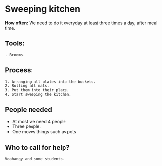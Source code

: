 # **Sweeping kitchen**

 **How often:** We need to do it everyday at least three times a day, after meal time.

## Tools:
    . Brooms 

##  Process:

    1. Arranging all plates into the buckets.
    2. Rolling all mats. 
    3. Put them into their place. 
    4. Start sweeping the kitchen.

## People needed

-  At most we need 4 people 
-  Three people. 
-  One moves things such as pots 

## Who to call for help?

    Voahangy and some students.




                                                                                                                                                                                                                                                                                                                                                                                                                                                                                                                                                                                                                                                                                                            
